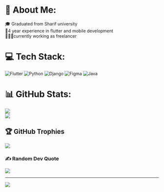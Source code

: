# 💫 About Me:
🎓 Graduated from Sharif university<br>📱4 year experience in flutter and mobile development<br>👨🏻‍💻currently working as freelancer


# 💻 Tech Stack:
![Flutter](https://img.shields.io/badge/Flutter-%2302569B.svg?style=for-the-badge&logo=Flutter&logoColor=white) ![Python](https://img.shields.io/badge/python-3670A0?style=for-the-badge&logo=python&logoColor=ffdd54) ![Django](https://img.shields.io/badge/django-%23092E20.svg?style=for-the-badge&logo=django&logoColor=white) ![Figma](https://img.shields.io/badge/figma-%23F24E1E.svg?style=for-the-badge&logo=figma&logoColor=white) ![Java](https://img.shields.io/badge/java-%23ED8B00.svg?style=for-the-badge&logo=openjdk&logoColor=white)
# 📊 GitHub Stats:
![](https://github-readme-stats.vercel.app/api?username=amirzt&theme=default&hide_border=false&include_all_commits=true&count_private=true)<br/>
![](https://github-readme-streak-stats.herokuapp.com/?user=amirzt&theme=default&hide_border=false)<br/>

## 🏆 GitHub Trophies
![](https://github-profile-trophy.vercel.app/?username=amirzt&theme=radical&no-frame=false&no-bg=true&margin-w=4)

### ✍️ Random Dev Quote
![](https://quotes-github-readme.vercel.app/api?type=horizontal&theme=radical)

---
[![](https://visitcount.itsvg.in/api?id=amirzt&icon=0&color=0)](https://visitcount.itsvg.in)

<!-- Proudly created with GPRM ( https://gprm.itsvg.in ) -->
